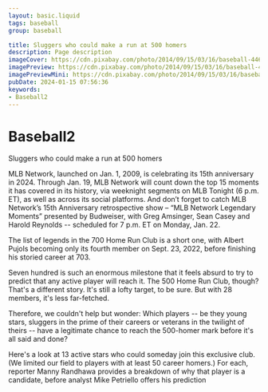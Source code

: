 ```yaml
---
layout: basic.liquid
tags: baseball
group: baseball

title: Sluggers who could make a run at 500 homers
description: Page description
imageCover: https://cdn.pixabay.com/photo/2014/09/15/03/16/baseball-446526_1280.jpg
imagePreview: https://cdn.pixabay.com/photo/2014/09/15/03/16/baseball-446526_1280.jpg
imagePreviewMini: https://cdn.pixabay.com/photo/2014/09/15/03/16/baseball-446526_1280.jpg
pubDate: 2024-01-15 07:56:36
keywords:
- Baseball2
---
```


# Baseball2

Sluggers who could make a run at 500 homers

MLB Network, launched on Jan. 1, 2009, is celebrating its 15th anniversary in 2024. Through Jan. 19, MLB Network will count down the top 15 moments it has covered in its history, via weeknight segments on MLB Tonight (6 p.m. ET), as well as across its social platforms. And don’t forget to catch MLB Network’s 15th Anniversary retrospective show – “MLB Network Legendary Moments” presented by Budweiser, with Greg Amsinger, Sean Casey and Harold Reynolds -- scheduled for 7 p.m. ET on Monday, Jan. 22.

The list of legends in the 700 Home Run Club is a short one, with Albert Pujols becoming only its fourth member on Sept. 23, 2022, before finishing his storied career at 703.

Seven hundred is such an enormous milestone that it feels absurd to try to predict that any active player will reach it. The 500 Home Run Club, though? That's a different story. It's still a lofty target, to be sure. But with 28 members, it's less far-fetched.

Therefore, we couldn't help but wonder: Which players -- be they young stars, sluggers in the prime of their careers or veterans in the twilight of theirs -- have a legitimate chance to reach the 500-homer mark before it's all said and done?

Here's a look at 13 active stars who could someday join this exclusive club. (We limited our field to players with at least 50 career homers.) For each, reporter Manny Randhawa provides a breakdown of why that player is a candidate, before analyst Mike Petriello offers his prediction

